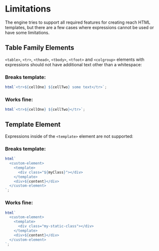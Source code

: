 # Limitations

The engine tries to support all required features for creating reach HTML templates, but there are a few cases where expressions cannot be used or have some limitations.

## Table Family Elements

`<table>`, `<tr>`, `<thead>`, `<tbody>`, `<tfoot>` and `<colgroup>` elements with expressions should not have additional text other than a whitespace:

### Breaks template: <!-- omit in toc -->

```javascript
html`<tr>${cellOne} ${cellTwo} some text</tr>`;
```

### Works fine: <!-- omit in toc -->
  ```javascript
  html`<tr>${cellOne} ${cellTwo}</tr>`;
  ```

## Template Element

Expressions inside of the `<template>` element are not supported:

### Breaks template: <!-- omit in toc -->

```javascript
html`
  <custom-element>
    <template>
      <div class="${myClass}"></div>
    </template>
    <div>${content}</div>
  </custom-element>
`;
```
### Works fine: <!-- omit in toc -->

```javascript
html`
  <custom-element>
    <template>
      <div class="my-static-class"></div>
    </template>
    <div>${content}</div>
  </custom-element>
`;
```